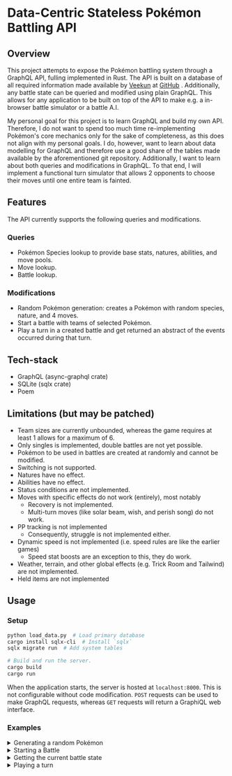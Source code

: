 # Data-Centric Stateless Pokémon Battling API

## Overview

This project attempts to expose the Pokémon battling system through a GraphQL API, fulling
implemented in Rust. The API is built on a database of all required information made available
by [Veekun](https://github.com/veekun) at [GitHub](https://github.com/veekun/pokedex/tree/master)
. Additionally, any battle state can be queried and modified using plain GraphQL. This allows
for any application to be built on top of the API to make e.g. a in-browser battle simulator or
a battle A.I.

My personal goal for this project is to learn GraphQL and build my own API. Therefore, I do
not want to spend too much time re-implementing Pokémon's core mechanics only for the sake of
completeness, as this does not align with my personal goals. I do, however, want to learn
about data modelling for GraphQL and therefore use a good share of the tables made available by
the aforementioned git repository. Additionally, I want to learn about both queries and
modifications in GraphQL. To that end, I will implement a functional turn simulator that allows
2 opponents to choose their moves until one entire team is fainted.

## Features

The API currently supports the following queries and modifications.

### Queries

- Pokémon Species lookup to provide base stats, natures, abilities, and move pools.
- Move lookup.
- Battle lookup.

### Modifications

- Random Pokémon generation: creates a Pokémon with random species, nature, and 4 moves.
- Start a battle with teams of selected Pokémon.
- Play a turn in a created battle and get returned an abstract of the events occurred during
  that turn.

## Tech-stack

- GraphQL (async-graphql crate)
- SQLite (sqlx crate)
- Poem

## Limitations (but may be patched)

- Team sizes are currently unbounded, whereas the game requires at least 1 allows for a maximum
  of 6.
- Only singles is implemented, double battles are not yet possible.
- Pokémon to be used in battles are created at randomly and cannot be modified.
- Switching is not supported.
- Natures have no effect.
- Abilities have no effect.
- Status conditions are not implemented.
- Moves with specific effects do not work (entirely), most notably
    - Recovery is not implemented.
    - Multi-turn moves (like solar beam, wish, and perish song) do not work.
- PP tracking is not implemented
    - Consequently, struggle is not implemented either.
- Dynamic speed is not implemented (i.e. speed rules are like the earlier games)
    - Speed stat boosts are an exception to this, they do work.
- Weather, terrain, and other global effects (e.g. Trick Room and Tailwind) are not implemented.
- Held items are not implemented

## Usage

### Setup

```bash
python load_data.py  # Load primary database
cargo install sqlx-cli  # Install `sqlx`
sqlx migrate run  # Add system tables

# Build and run the server.
cargo build
cargo run 
```

When the application starts, the server is hosted at `localhost:8000`. This is not configurable
without code modification. `POST` requests can be used to make GraphQL requests, whereas `GET`
requests will return a GraphiQL web interface.

### Examples

<details>
<summary>Generating a random Pokémon</summary>

#### Input

```graphql
mutation {
  randomPokemon{
    id
    species{
      identifier
    }
    nature {
      name
    }
    move1{
      name
    }
    move2{
      name
    }
    move3{
      name
    }
    move4{
      name
    }
  }
}
```

#### Output

```json
{
  "data": {
	"randomPokemon": {
	  "id": 9,
	  "species": {
		"identifier": "bastiodon"
	  },
	  "nature": {
		"name": "jolly"
	  },
	  "move1": {
		"name": "blizzard"
	  },
	  "move2": {
		"name": "round"
	  },
	  "move3": {
		"name": "mud-slap"
	  },
	  "move4": {
		"name": "block"
	  }
	}
  }
}
```

</details>

<details>
<summary>Starting a Battle</summary>

#### Input

```graphql
mutation {
  startBattle(teamA:[5,6], teamB:[7,9]){
    id
  }
}
```

#### Output

```json
{
  "data": {
	"startBattle": {
	  "id": 7
	}
  }
}
```

</details>

<details>
<summary>Getting the current battle state</summary>

#### Input

```graphql
{
  battle(id:7){
    activeA
    activeB
    teamA{
      stat(stat:ATK)
      pokemon{
        species{
          identifier
          pkmStats{
            atk{baseStat}
            spd{
              baseStat
            }
            hp{
              baseStat
            }
          }
        }
        move1{
          name
          accuracy
          power
        }
        move2{
          name
          accuracy
          power
        }
        move3{
          name
          accuracy
          power
        }
        move4{
          name
          accuracy
          power
        }
      }
      remainingHp
    }
    teamB{
      stat(stat:ATK)
      pokemon{
        species{
          identifier
          pkmStats{
            atk{baseStat}
            spd{
              baseStat
            }
            hp{
              baseStat
            }
          }
        }
        move1{
          name
          power
        }
        move2{
          name
          power
        }
        move3{
          name
          power
        }
        move4{
          name
          power
        }
      }
      remainingHp
    }
  }
}
```

#### Output

```json
{
  "data": {
	"battle": {
	  "activeA": 0,
	  "activeB": 0,
	  "teamA": [
		{
		  "stat": 95,
		  "pokemon": {
			"species": {
			  "identifier": "cinccino",
			  "pkmStats": {
				"atk": {
				  "baseStat": 95
				},
				"spd": {
				  "baseStat": 115
				},
				"hp": {
				  "baseStat": 75
				}
			  }
			},
			"move1": {
			  "name": "fling",
			  "accuracy": 100,
			  "power": null
			},
			"move2": {
			  "name": "thunder",
			  "accuracy": 70,
			  "power": 110
			},
			"move3": {
			  "name": "rest",
			  "accuracy": null,
			  "power": null
			},
			"move4": {
			  "name": "toxic",
			  "accuracy": 90,
			  "power": null
			}
		  },
		  "remainingHp": 75
		},
		{
		  "stat": 120,
		  "pokemon": {
			"species": {
			  "identifier": "luxray",
			  "pkmStats": {
				"atk": {
				  "baseStat": 120
				},
				"spd": {
				  "baseStat": 70
				},
				"hp": {
				  "baseStat": 80
				}
			  }
			},
			"move1": {
			  "name": "light-screen",
			  "accuracy": null,
			  "power": null
			},
			"move2": {
			  "name": "substitute",
			  "accuracy": null,
			  "power": null
			},
			"move3": {
			  "name": "substitute",
			  "accuracy": null,
			  "power": null
			},
			"move4": {
			  "name": "flash",
			  "accuracy": 100,
			  "power": null
			}
		  },
		  "remainingHp": 80
		}
	  ],
	  "teamB": [
		{
		  "stat": 73,
		  "pokemon": {
			"species": {
			  "identifier": "swalot",
			  "pkmStats": {
				"atk": {
				  "baseStat": 73
				},
				"spd": {
				  "baseStat": 55
				},
				"hp": {
				  "baseStat": 100
				}
			  }
			},
			"move1": {
			  "name": "water-pulse",
			  "power": 60
			},
			"move2": {
			  "name": "thunder-punch",
			  "power": 75
			},
			"move3": {
			  "name": "sleep-talk",
			  "power": null
			},
			"move4": {
			  "name": "substitute",
			  "power": null
			}
		  },
		  "remainingHp": 100
		},
		{
		  "stat": 52,
		  "pokemon": {
			"species": {
			  "identifier": "bastiodon",
			  "pkmStats": {
				"atk": {
				  "baseStat": 52
				},
				"spd": {
				  "baseStat": 30
				},
				"hp": {
				  "baseStat": 60
				}
			  }
			},
			"move1": {
			  "name": "blizzard",
			  "power": 110
			},
			"move2": {
			  "name": "round",
			  "power": 60
			},
			"move3": {
			  "name": "mud-slap",
			  "power": 20
			},
			"move4": {
			  "name": "block",
			  "power": null
			}
		  },
		  "remainingHp": 60
		}
	  ]
	}
  }
}
```

</details>

<details>
<summary>Playing a turn</summary>

#### Input

```graphql
mutation{
  playTurn(id: 7, moveA: SELECT_MOVE_2, moveB: SWITCH_2){
    switchPhase{
      side,
      into
    }
    attackPhase{
      type
      damageDealt
      effectTriggered
    }
  }
}
```

#### Output

```json
{
  "data": {
	"playTurn": {
	  "switchPhase": [
		{
		  "side": "TEAM_B",
		  "into": 1
		}
	  ],
	  "attackPhase": [
		{
		  "type": "DAMAGE",
		  "damageDealt": 22,
		  "effectTriggered": false
		}
	  ]
	}
  }
}
```

#### Updated battle state output

```json
{
  "data": {
	"battle": {
	  "activeA": 0,
	  "activeB": 1,
	  "teamA": [
		{
		  "stat": 95,
		  "pokemon": {
			"species": {
			  "identifier": "cinccino",
			  "pkmStats": {
				"atk": {
				  "baseStat": 95
				},
				"spd": {
				  "baseStat": 115
				},
				"hp": {
				  "baseStat": 75
				}
			  }
			},
			"move1": {
			  "name": "fling",
			  "accuracy": 100,
			  "power": null
			},
			"move2": {
			  "name": "thunder",
			  "accuracy": 70,
			  "power": 110
			},
			"move3": {
			  "name": "rest",
			  "accuracy": null,
			  "power": null
			},
			"move4": {
			  "name": "toxic",
			  "accuracy": 90,
			  "power": null
			}
		  },
		  "remainingHp": 75
		},
		{
		  "stat": 120,
		  "pokemon": {
			"species": {
			  "identifier": "luxray",
			  "pkmStats": {
				"atk": {
				  "baseStat": 120
				},
				"spd": {
				  "baseStat": 70
				},
				"hp": {
				  "baseStat": 80
				}
			  }
			},
			"move1": {
			  "name": "light-screen",
			  "accuracy": null,
			  "power": null
			},
			"move2": {
			  "name": "substitute",
			  "accuracy": null,
			  "power": null
			},
			"move3": {
			  "name": "substitute",
			  "accuracy": null,
			  "power": null
			},
			"move4": {
			  "name": "flash",
			  "accuracy": 100,
			  "power": null
			}
		  },
		  "remainingHp": 80
		}
	  ],
	  "teamB": [
		{
		  "stat": 73,
		  "pokemon": {
			"species": {
			  "identifier": "swalot",
			  "pkmStats": {
				"atk": {
				  "baseStat": 73
				},
				"spd": {
				  "baseStat": 55
				},
				"hp": {
				  "baseStat": 100
				}
			  }
			},
			"move1": {
			  "name": "water-pulse",
			  "power": 60
			},
			"move2": {
			  "name": "thunder-punch",
			  "power": 75
			},
			"move3": {
			  "name": "sleep-talk",
			  "power": null
			},
			"move4": {
			  "name": "substitute",
			  "power": null
			}
		  },
		  "remainingHp": 100
		},
		{
		  "stat": 52,
		  "pokemon": {
			"species": {
			  "identifier": "bastiodon",
			  "pkmStats": {
				"atk": {
				  "baseStat": 52
				},
				"spd": {
				  "baseStat": 30
				},
				"hp": {
				  "baseStat": 60
				}
			  }
			},
			"move1": {
			  "name": "blizzard",
			  "power": 110
			},
			"move2": {
			  "name": "round",
			  "power": 60
			},
			"move3": {
			  "name": "mud-slap",
			  "power": 20
			},
			"move4": {
			  "name": "block",
			  "power": null
			}
		  },
		  "remainingHp": 38
		}
	  ]
	}
  }
}
```

</details>
